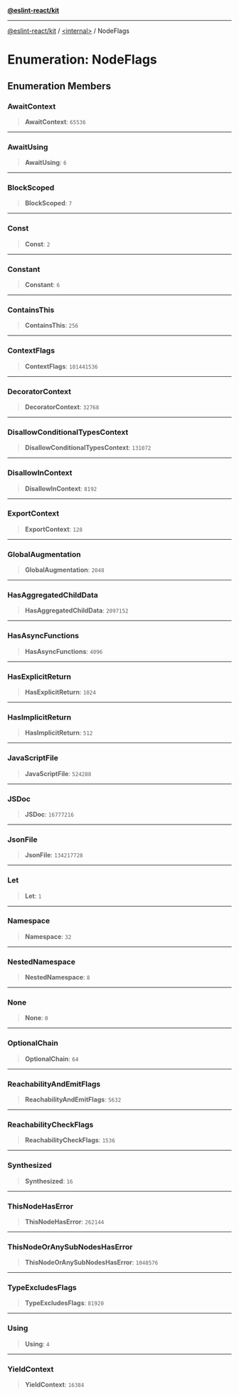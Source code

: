 [**@eslint-react/kit**](../../README.md)

***

[@eslint-react/kit](../../README.md) / [\<internal\>](../README.md) / NodeFlags

# Enumeration: NodeFlags

## Enumeration Members

### AwaitContext

> **AwaitContext**: `65536`

***

### AwaitUsing

> **AwaitUsing**: `6`

***

### BlockScoped

> **BlockScoped**: `7`

***

### Const

> **Const**: `2`

***

### Constant

> **Constant**: `6`

***

### ContainsThis

> **ContainsThis**: `256`

***

### ContextFlags

> **ContextFlags**: `101441536`

***

### DecoratorContext

> **DecoratorContext**: `32768`

***

### DisallowConditionalTypesContext

> **DisallowConditionalTypesContext**: `131072`

***

### DisallowInContext

> **DisallowInContext**: `8192`

***

### ExportContext

> **ExportContext**: `128`

***

### GlobalAugmentation

> **GlobalAugmentation**: `2048`

***

### HasAggregatedChildData

> **HasAggregatedChildData**: `2097152`

***

### HasAsyncFunctions

> **HasAsyncFunctions**: `4096`

***

### HasExplicitReturn

> **HasExplicitReturn**: `1024`

***

### HasImplicitReturn

> **HasImplicitReturn**: `512`

***

### JavaScriptFile

> **JavaScriptFile**: `524288`

***

### JSDoc

> **JSDoc**: `16777216`

***

### JsonFile

> **JsonFile**: `134217728`

***

### Let

> **Let**: `1`

***

### Namespace

> **Namespace**: `32`

***

### NestedNamespace

> **NestedNamespace**: `8`

***

### None

> **None**: `0`

***

### OptionalChain

> **OptionalChain**: `64`

***

### ReachabilityAndEmitFlags

> **ReachabilityAndEmitFlags**: `5632`

***

### ReachabilityCheckFlags

> **ReachabilityCheckFlags**: `1536`

***

### Synthesized

> **Synthesized**: `16`

***

### ThisNodeHasError

> **ThisNodeHasError**: `262144`

***

### ThisNodeOrAnySubNodesHasError

> **ThisNodeOrAnySubNodesHasError**: `1048576`

***

### TypeExcludesFlags

> **TypeExcludesFlags**: `81920`

***

### Using

> **Using**: `4`

***

### YieldContext

> **YieldContext**: `16384`
